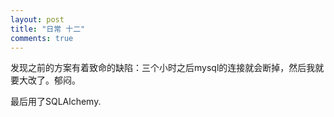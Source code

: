 ```yaml
---
layout: post
title: "日常 十二"
comments: true
---
```

发现之前的方案有着致命的缺陷：三个小时之后mysql的连接就会断掉，然后我就要大改了。郁闷。

最后用了SQLAlchemy.
